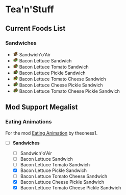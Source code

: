 # Tea'n'Stuff

## Current Foods List

### Sandwiches

- ![](./src/main/resources/assets/teastuff/textures/item/sandwiches/sandwich_o_air.png) Sandwich'o'Air
- ![](./src/main/resources/assets/teastuff/textures/item/sandwiches/sandwich_o_bl.png) Bacon Lettuce Sandwich
- ![](./src/main/resources/assets/teastuff/textures/item/sandwiches/sandwich_o_blt.png) Bacon Lettuce Tomato Sandwich
- ![](./src/main/resources/assets/teastuff/textures/item/sandwiches/sandwich_o_blp.png) Bacon Lettuce Pickle Sandwich
- ![](./src/main/resources/assets/teastuff/textures/item/sandwiches/sandwich_o_bltc.png) Bacon Lettuce Tomato Cheese Sandwich
- ![](./src/main/resources/assets/teastuff/textures/item/sandwiches/sandwich_o_blcp.png) Bacon Lettuce Cheese Pickle Sandwich
- ![](./src/main/resources/assets/teastuff/textures/item/sandwiches/sandwich_o_bltcp.png) Bacon Lettuce Tomato Cheese Pickle Sandwich

## Mod Support Megalist

### Eating Animations

For the mod [Eating Animation](https://modrinth.com/mod/eating-animation) by theoness1.

- [ ] **Sandwiches**

    - [ ] Sandwich'o'Air
    - [ ] Bacon Lettuce Sandwich
    - [ ] Bacon Lettuce Tomato Sandwich
    - [x] Bacon Lettuce Pickle Sandwich
    - [ ] Bacon Lettuce Tomato Cheese Sandwich
    - [x] Bacon Lettuce Cheese Pickle Sandwich
    - [x] Bacon Lettuce Tomato Cheese Pickle Sandwich
